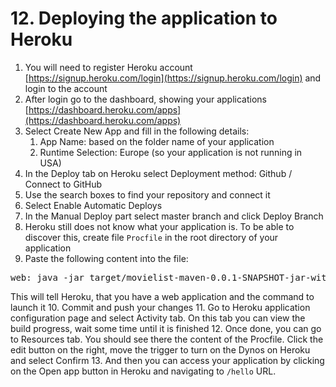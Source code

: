 # 12. Deploying the application to Heroku
1. You will need to register Heroku account [https://signup.heroku.com/login](https://signup.heroku.com/login) and login to the account
2. After login go to the dashboard, showing your applications [https://dashboard.heroku.com/apps](https://dashboard.heroku.com/apps)
3. Select Create New App and fill in the following details:
	1. App Name: based on the folder name of your application
	2. Runtime Selection: Europe (so your application is not running in USA)
4. In the Deploy tab on Heroku select Deployment method: Github / Connect to GitHub
5. Use the search boxes to find your repository and connect it
6. Select Enable Automatic Deploys
7. In the Manual Deploy part select master branch and click Deploy Branch
8. Heroku still does not know what your application is. To be able to discover this, create file `Procfile` in the root directory of your application
9. Paste the following content into the file:
<pre>web: java -jar target/movielist-maven-0.0.1-SNAPSHOT-jar-with-dependencies.jar $PORT</pre>
This will tell Heroku, that you have a web application and the command to launch it 
10. Commit and push your changes
11. Go to Heroku application configuration page and select Activity tab. On this tab you can view the build progress, wait some time until it is finished
12. Once done, you can go to Resources tab. You should see there the content of the Procfile. Click the edit button on the right, move the trigger to turn on the Dynos on Heroku and select Confirm
13. And then you can access your application by clicking on the Open app button in Heroku and navigating to `/hello` URL.